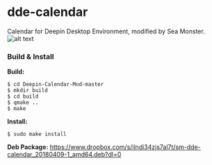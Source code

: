 # dde-calendar
Calendar for Deepin Desktop Environment, modified by Sea Monster.
![alt text](https://s14.postimg.org/4geulplyn/sidebyside.png?dl=1)

### Build & Install

**Build:**
```
$ cd Deepin-Calendar-Mod-master
$ mkdir build
$ cd build
$ qmake ..
$ make
```

**Install:**
```
$ sudo make install
```

**Deb Package:**
https://www.dropbox.com/s/ilndi34zjs7al7t/sm-dde-calendar_20180409-1_amd64.deb?dl=0
